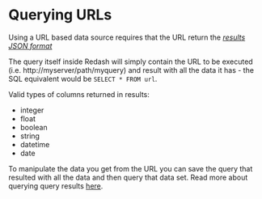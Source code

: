 # Querying URLs

Using a URL based data source requires that the URL return the [_results JSON format_](https://redash.io/help-onpremise/how-rd-works/data-source-results-format.html)

The query itself inside Redash will simply contain the URL to be executed (i.e. http://myserver/path/myquery) and result with all the data it has - the SQL equivalent would be `SELECT * FROM url`.

Valid types of columns returned in results:
* integer
* float
* boolean
* string
* datetime
* date

To manipulate the data you get from the URL you can save the query that resulted with all the data and then query that data set.
Read more about querying query results [here](using-datasets-as-data-sources.md).
